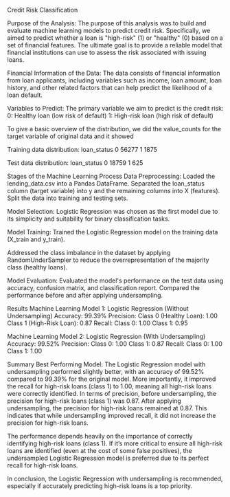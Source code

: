 Credit Risk Classification

Purpose of the Analysis: 
The purpose of this analysis was to build and evaluate machine learning models to predict credit risk. Specifically, we aimed to predict whether a loan is "high-risk" (1) or "healthy" (0) based on a set of financial features. The ultimate goal is to provide a reliable model that financial institutions can use to assess the risk associated with issuing loans.

Financial Information of the Data: The data consists of financial information from loan applicants, including variables such as income, loan amount, loan history, and other related factors that can help predict the likelihood of a loan default.

Variables to Predict: The primary variable we aim to predict is the credit risk:
0: Healthy loan (low risk of default)
1: High-risk loan (high risk of default)

To give a basic overview of the distribution, we did the value_counts for the target variable of original data and it showed 

Training data distribution:
loan_status
0    56277
1     1875

Test data distribution:
loan_status
0    18759
1      625

Stages of the Machine Learning Process
Data Preprocessing:
Loaded the lending_data.csv into a Pandas DataFrame. Separated the loan_status column (target variable) into y and the remaining columns into X (features). Split the data into training and testing sets. 

Model Selection:
Logistic Regression was chosen as the first model due to its simplicity and suitability for binary classification tasks.

Model Training:
Trained the Logistic Regression model on the training data (X_train and y_train).

Addressed the class imbalance in the dataset by applying RandomUnderSampler to reduce the overrepresentation of the majority class (healthy loans).

Model Evaluation:
Evaluated the model's performance on the test data using accuracy, confusion matrix, and classification report.
Compared the performance before and after applying undersampling.

Results
Machine Learning Model 1: Logistic Regression (Without Undersampling)
Accuracy: 99.39%
Precision:
Class 0 (Healthy Loan): 1.00
Class 1 (High-Risk Loan): 0.87
Recall:
Class 0: 1.00
Class 1: 0.95

Machine Learning Model 2: Logistic Regression (With Undersampling)
Accuracy: 99.52%
Precision:
Class 0: 1.00
Class 1: 0.87
Recall:
Class 0: 1.00
Class 1: 1.00

Summary
Best Performing Model: The Logistic Regression model with undersampling performed slightly better, with an accuracy of 99.52% compared to 99.39% for the original model. More importantly, it improved the recall for high-risk loans (class 1) to 1.00, meaning all high-risk loans were correctly identified. In terms of precision, before undersampling, the precision for high-risk loans (class 1) was 0.87. After applying undersampling, the precision for high-risk loans remained at 0.87. This indicates that while undersampling improved recall, it did not increase the precision for high-risk loans.

The performance depends heavily on the importance of correctly identifying high-risk loans (class 1). If it’s more critical to ensure all high-risk loans are identified (even at the cost of some false positives), the undersampled Logistic Regression model is preferred due to its perfect recall for high-risk loans.

In conclusion, the Logistic Regression with undersampling is recommended, especially if accurately predicting high-risk loans is a top priority.

